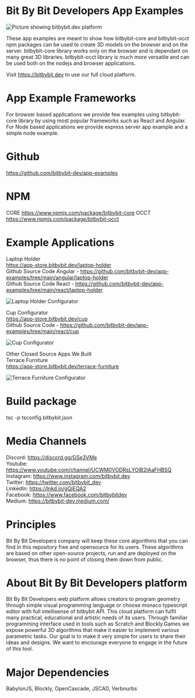 # Bit By Bit Developers App Examples

<img src="https://app.bitbybit.dev/assets/git-cover.png" alt="Picture showing bitbybit.dev platform">

These app examples are meant to show how bitbybit-core and bitbybit-occt npm packages can be used to create 3D models on the browser and on the server.
bitbybit-core library works only on the browser and is dependant on many great 3D libraries. bitbybit-occt library is much more versatile and can be used both on the nodejs and browser applications.

Visit https://bitbybit.dev to use our full cloud platform.

# App Example Frameworks
For browser based applications we provide few examples using bitbybit-core library by using most popular frameworks such as React and Angular. For Node based applications we provide express server app example and a simple node example.

# Github
https://github.com/bitbybit-dev/app-examples


# NPM
CORE
https://www.npmjs.com/package/bitbybit-core
OCCT
https://www.npmjs.com/package/bitbybit-occt

# Example Applications
Laptop Holder   
https://app-store.bitbybit.dev/laptop-holder    
Github Source Code Angular - https://github.com/bitbybit-dev/app-examples/tree/main/angular/laptop-holder   
Github Source Code React - https://github.com/bitbybit-dev/app-examples/tree/main/react/laptop-holder   

<img src="https://app.bitbybit.dev/assets/laptop-holder.png" alt="Laptop Holder Configurator">  

Cup Configurator    
https://app-store.bitbybit.dev/cup  
Github Source Code - https://github.com/bitbybit-dev/app-examples/tree/main/react/cup   

<img src="https://app.bitbybit.dev/assets/cup.png" alt="Cup Configurator">

Other Closed Source Apps We Built   
Terrace Furniture   
https://app-store.bitbybit.dev/terrace-furniture    

<img src="https://app.bitbybit.dev/assets/terace.png" alt="Terrace Furniture Configurator">

# Build package
tsc -p tsconfig.bitbybit.json  

# Media Channels
Discord: https://discord.gg/GSe3VMe  
Youtube: https://www.youtube.com/channel/UCWM0VODRsLYOjB2IAaFHBSQ  
Instagram: https://www.instagram.com/bitbybit.dev  
Twitter: https://twitter.com/bitbybit_dev  
LinkedIn: https://lnkd.in/gQjEQA2  
Facebook: https://www.facebook.com/bitbybitdev  
Medium: https://bitbybit-dev.medium.com/  

# Principles
Bit By Bit Developers company will keep these core algorithms that you can find in this repository free and opensource for its users. These algorithms are based on other open-source projects, run and are deployed on the browser, thus there is no point of closing them down from public.

# About Bit By Bit Developers platform
Bit By Bit Developers web platform allows creators to program geometry through simple visual programming language or choose monaco typescript editor with full intellisense of bitbybit API. This cloud platform can fulfil many practical, educational and artistic needs of its users. Through familiar programming interface used in tools such as Scratch and Blockly.Games we expose powerful 3D algorithms that make it easier to implement various parametric tasks. Our goal is to make it very simple for users to share their ideas and designs. We want to encourage everyone to engage in the future of this tool.

# Major Dependencies
BabylonJS, Blockly, OpenCascade, JSCAD, Verbnurbs